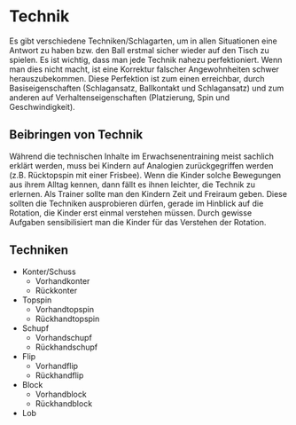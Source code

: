 # Technik

Es gibt verschiedene Techniken/Schlagarten, um in allen Situationen eine Antwort zu haben bzw. den Ball erstmal sicher wieder auf den Tisch zu spielen.
Es ist wichtig, dass man jede Technik nahezu perfektioniert. Wenn man dies nicht macht, ist eine Korrektur falscher Angewohnheiten schwer herauszubekommen.
Diese Perfektion ist zum einen erreichbar, durch Basiseigenschaften (Schlagansatz, Ballkontakt und Schlagansatz) und zum anderen auf Verhaltenseigenschaften (Platzierung, Spin und Geschwindigkeit).

## Beibringen von Technik

Während die technischen Inhalte im Erwachsenentraining meist sachlich erklärt werden, muss bei Kindern auf Analogien zurückgegriffen werden (z.B. Rücktopspin mit einer Frisbee). Wenn die Kinder solche Bewegungen aus ihrem Alltag kennen, dann fällt es ihnen leichter, die Technik zu erlernen.
Als Trainer sollte man den Kindern Zeit und Freiraum geben. Diese sollten die Techniken ausprobieren dürfen, gerade im Hinblick auf die Rotation, die Kinder erst einmal verstehen müssen. Durch gewisse Aufgaben sensibilisiert man die Kinder für das Verstehen der Rotation.

## Techniken

- Konter/Schuss
  - Vorhandkonter
  - Rückkonter
- Topspin
  - Vorhandtopspin
  - Rückhandtopspin
- Schupf
  - Vorhandschupf
  - Rückhandschupf
- Flip
  - Vorhandflip
  - Rückhandflip
- Block
  - Vorhandblock
  - Rückhandblock
- Lob   
